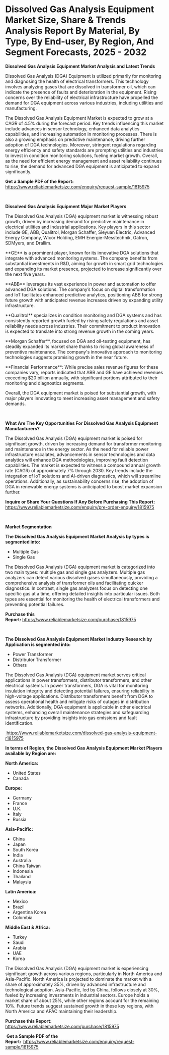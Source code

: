 <p><h1>Dissolved Gas Analysis Equipment Market Size, Share & Trends Analysis Report By Material, By Type, By End-user, By Region, And Segment Forecasts, 2025 - 2032</h1></p><p><strong>Dissolved Gas Analysis Equipment Market Analysis and Latest Trends</strong></p>
<p><p>Dissolved Gas Analysis (DGA) Equipment is utilized primarily for monitoring and diagnosing the health of electrical transformers. This technology involves analyzing gases that are dissolved in transformer oil, which can indicate the presence of faults and deterioration in the equipment. Rising concerns over the reliability of electrical infrastructure have propelled the demand for DGA equipment across various industries, including utilities and manufacturing.</p><p>The Dissolved Gas Analysis Equipment Market is expected to grow at a CAGR of 4.5% during the forecast period. Key trends influencing this market include advances in sensor technology, enhanced data analytics capabilities, and increasing automation in monitoring processes. There is also a growing emphasis on predictive maintenance, driving further adoption of DGA technologies. Moreover, stringent regulations regarding energy efficiency and safety standards are prompting utilities and industries to invest in condition monitoring solutions, fueling market growth. Overall, as the need for efficient energy management and asset reliability continues to rise, the demand for advanced DGA equipment is anticipated to expand significantly.</p></p>
<p><strong>Get a Sample PDF of the Report:&nbsp;</strong> <a href="https://www.reliablemarketsize.com/enquiry/request-sample/1815975?utm_campaign=3017&utm_medium=2&utm_source=Github&utm_content=ia&utm_term=16042025&utm_id=dissolved-gas-analysis-equipment">https://www.reliablemarketsize.com/enquiry/request-sample/1815975</a></p>
<p>&nbsp;</p>
<p><strong>Dissolved Gas Analysis Equipment Major Market Players</strong></p>
<p><p>The Dissolved Gas Analysis (DGA) equipment market is witnessing robust growth, driven by increasing demand for predictive maintenance in electrical utilities and industrial applications. Key players in this sector include GE, ABB, Qualitrol, Morgan Schaffer, Sieyuan Electric, Advanced Energy Company, Wicor Holding, EMH Energie-Messtechnik, Gatron, SDMyers, and Drallim.</p><p>**GE** is a prominent player, known for its innovative DGA solutions that integrate with advanced monitoring systems. The company benefits from substantial investments in R&D, aiming for growth in smart grid technologies and expanding its market presence, projected to increase significantly over the next five years.</p><p>**ABB** leverages its vast experience in power and automation to offer advanced DGA solutions. The company’s focus on digital transformation and IoT facilitates enhanced predictive analytics, positioning ABB for strong future growth with anticipated revenue increases driven by expanding utility infrastructure.</p><p>**Qualitrol** specializes in condition monitoring and DGA systems and has consistently reported growth fueled by rising safety regulations and asset reliability needs across industries. Their commitment to product innovation is expected to translate into strong revenue growth in the coming years.</p><p>**Morgan Schaffer**, focused on DGA and oil-testing equipment, has steadily expanded its market share thanks to rising global awareness of preventive maintenance. The company's innovative approach to monitoring technologies suggests promising growth in the near future.</p><p>**Financial Performance**: While precise sales revenue figures for these companies vary, reports indicated that ABB and GE have achieved revenues exceeding $20 billion annually, with significant portions attributed to their monitoring and diagnostics segments.</p><p>Overall, the DGA equipment market is poised for substantial growth, with major players innovating to meet increasing asset management and safety demands.</p></p>
<p>&nbsp;</p>
<p><strong>What Are The Key Opportunities For Dissolved Gas Analysis Equipment Manufacturers?</strong></p>
<p><p>The Dissolved Gas Analysis (DGA) equipment market is poised for significant growth, driven by increasing demand for transformer monitoring and maintenance in the energy sector. As the need for reliable power infrastructure escalates, advancements in sensor technologies and data analytics will enhance DGA methodologies, improving fault detection capabilities. The market is expected to witness a compound annual growth rate (CAGR) of approximately 7% through 2030. Key trends include the integration of IoT solutions and AI-driven diagnostics, which will streamline operations. Additionally, as sustainability concerns rise, the adoption of DGA in renewable energy systems is anticipated to boost market expansion further.</p></p>
<p><strong>Inquire or Share Your Questions If Any Before Purchasing This Report:</strong> <a href="https://www.reliablemarketsize.com/enquiry/pre-order-enquiry/1815975?utm_campaign=3017&utm_medium=2&utm_source=Github&utm_content=ia&utm_term=16042025&utm_id=dissolved-gas-analysis-equipment">https://www.reliablemarketsize.com/enquiry/pre-order-enquiry/1815975</a></p>
<p>&nbsp;</p>
<p><strong>Market Segmentation</strong></p>
<p><strong>The Dissolved Gas Analysis Equipment Market Analysis by types is segmented into:</strong></p>
<p><ul><li>Multiple Gas</li><li>Single Gas</li></ul></p>
<p><p>The Dissolved Gas Analysis (DGA) equipment market is categorized into two main types: multiple gas and single gas analyzers. Multiple gas analyzers can detect various dissolved gases simultaneously, providing a comprehensive analysis of transformer oils and facilitating quicker diagnostics. In contrast, single gas analyzers focus on detecting one specific gas at a time, offering detailed insights into particular issues. Both types are essential for monitoring the health of electrical transformers and preventing potential failures.</p></p>
<p><strong>Purchase this Report:&nbsp;</strong><a href="https://www.reliablemarketsize.com/purchase/1815975?utm_campaign=3017&utm_medium=2&utm_source=Github&utm_content=ia&utm_term=16042025&utm_id=dissolved-gas-analysis-equipment">https://www.reliablemarketsize.com/purchase/1815975</a></p>
<p>&nbsp;</p>
<p><strong>The Dissolved Gas Analysis Equipment Market Industry Research by Application is segmented into:</strong></p>
<p><ul><li>Power Transformer</li><li>Distributor Transformer</li><li>Others</li></ul></p>
<p><p>The Dissolved Gas Analysis (DGA) equipment market serves critical applications in power transformers, distributor transformers, and other electrical systems. In power transformers, DGA is vital for monitoring insulation integrity and detecting potential failures, ensuring reliability in high-voltage applications. Distributor transformers benefit from DGA to assess operational health and mitigate risks of outages in distribution networks. Additionally, DGA equipment is applicable in other electrical systems, enhancing overall maintenance strategies and safeguarding infrastructure by providing insights into gas emissions and fault identification.</p></p>
<p><a href="https://www.reliablemarketsize.com/dissolved-gas-analysis-equipment-r1815975?utm_campaign=3017&utm_medium=2&utm_source=Github&utm_content=ia&utm_term=16042025&utm_id=dissolved-gas-analysis-equipment">&nbsp;https://www.reliablemarketsize.com/dissolved-gas-analysis-equipment-r1815975</a></p>
<p><strong>In terms of Region, the Dissolved Gas Analysis Equipment Market Players available by Region are:</strong></p>
<p>
    <p> <strong> North America: </strong>
        <ul>
            <li>United States</li>
            <li>Canada</li>
        </ul>
        </p> 
    <p> <strong> Europe: </strong>
        <ul>
            <li>Germany</li>
            <li>France</li>
            <li>U.K.</li>
            <li>Italy</li>
            <li>Russia</li>
        </ul>
        </p> 
    <p> <strong> Asia-Pacific: </strong>
        <ul>
            <li>China</li>
            <li>Japan</li>
            <li>South Korea</li>
            <li>India</li>
            <li>Australia</li>
            <li>China Taiwan</li>
            <li>Indonesia</li>
            <li>Thailand</li>
            <li>Malaysia</li>
        </ul>
        </p> 
    <p> <strong> Latin America: </strong>
        <ul>
            <li>Mexico</li>
            <li>Brazil</li>
            <li>Argentina Korea</li>
            <li>Colombia</li>
        </ul>
        </p> 
    <p> <strong> Middle East & Africa: </strong>
        <ul>
            <li>Turkey</li>
            <li>Saudi</li>
            <li>Arabia</li>
            <li>UAE</li>
            <li>Korea</li>
        </ul>
    </p>
    </p>
<p><p>The Dissolved Gas Analysis (DGA) equipment market is experiencing significant growth across various regions, particularly in North America and Asia-Pacific. North America is projected to dominate the market with a share of approximately 35%, driven by advanced infrastructure and technological adoption. Asia-Pacific, led by China, follows closely at 30%, fueled by increasing investments in industrial sectors. Europe holds a market share of about 25%, while other regions account for the remaining 10%. Future trends suggest sustained growth in these key regions, with North America and APAC maintaining their leadership.</p></p>
<p><strong>Purchase this Report: </strong><a href="https://www.reliablemarketsize.com/purchase/1815975?utm_campaign=3017&utm_medium=2&utm_source=Github&utm_content=ia&utm_term=16042025&utm_id=dissolved-gas-analysis-equipment">https://www.reliablemarketsize.com/purchase/1815975</a></p>
<p>&nbsp;<strong>Get a Sample PDF of the Report:&nbsp;&nbsp;</strong><a href="https://www.reliablemarketsize.com/enquiry/request-sample/1815975?utm_campaign=3017&utm_medium=2&utm_source=Github&utm_content=ia&utm_term=16042025&utm_id=dissolved-gas-analysis-equipment">https://www.reliablemarketsize.com/enquiry/request-sample/1815975</a></p>
<p><strong></strong></p>
<p><p></p><p></p><p></p></p>